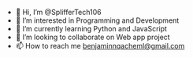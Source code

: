 - 👋 Hi, I’m @SplifferTech106
- 👀 I’m interested in Programming and Development
- 🌱 I’m currently learning Python and JavaScript
- 💞️ I’m looking to collaborate on Web app project
- 📫 How to reach me benjaminnqacheml@gmail.com

<!---
SplifferTech106/SplifferTech106 is a ✨ special ✨ repository because its `README.md` (this file) appears on your GitHub profile.
You can click the Preview link to take a look at your changes.
--->
